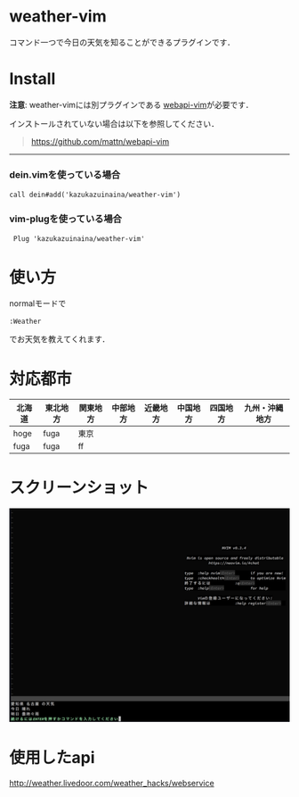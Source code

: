 # weather-vim

コマンド一つで今日の天気を知ることができるプラグインです．

# Install

**注意**: weather-vimには別プラグインである
[webapi-vim](https://github.com/mattn/webapi-vim)が必要です．

インストールされていない場合は以下を参照してください．

> https://github.com/mattn/webapi-vim

---

### dein.vimを使っている場合

```
call dein#add('kazukazuinaina/weather-vim')
```

### vim-plugを使っている場合

```
 Plug 'kazukazuinaina/weather-vim'
```

# 使い方

normalモードで

```
:Weather
```
でお天気を教えてくれます．

# 対応都市
|北海道|東北地方|関東地方|中部地方|近畿地方|中国地方|四国地方|九州・沖縄地方|
|------|--------|--------|--------|--------|--------|--------|--------------|
|hoge|fuga|東京|
|fuga|fuga|ff|

# スクリーンショット

![例](./weather-vim.png)

# 使用したapi
http://weather.livedoor.com/weather_hacks/webservice

